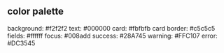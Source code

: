 ## color palette
background:     #f2f2f2
text:           #000000
card:           #fbfbfb
card border:    #c5c5c5
fields:         #ffffff
focus:          #008add
success:        #28A745
warning:        #FFC107
error:          #DC3545